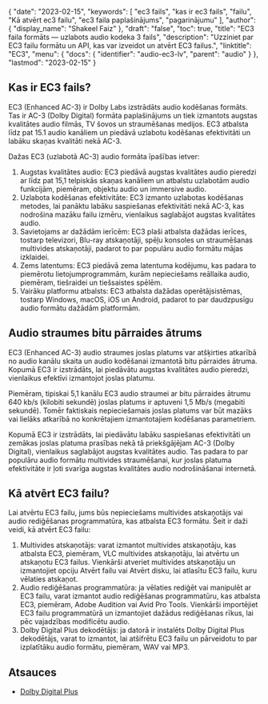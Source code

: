 {
  "date": "2023-02-15",
  "keywords": [
"ec3 fails",
"kas ir ec3 fails",
"failu",
"Kā atvērt ec3 failu",
"ec3 faila paplašinājums",
"pagarinājumu"
],
  "author": {
    "display_name": "Shakeel Faiz"
},
  "draft": "false",
  "toc": true,
  "title": "EC3 faila formāts — uzlabots audio kodeka 3 fails",
  "description": "Uzziniet par EC3 failu formātu un API, kas var izveidot un atvērt EC3 failus.",
  "linktitle": "EC3",
  "menu": {
    "docs": {
      "identifier": "audio-ec3-lv",
      "parent": "audio"
}
},
  "lastmod": "2023-02-15"
}

## Kas ir EC3 fails?

EC3 (Enhanced AC-3) ir Dolby Labs izstrādāts audio kodēšanas formāts. Tas ir AC-3 (Dolby Digital) formāta paplašinājums un tiek izmantots augstas kvalitātes audio filmās, TV šovos un straumēšanas medijos. EC3 atbalsta līdz pat 15.1 audio kanāliem un piedāvā uzlabotu kodēšanas efektivitāti un labāku skaņas kvalitāti nekā AC-3.

Dažas EC3 (uzlabotā AC-3) audio formāta īpašības ietver:

1. Augstas kvalitātes audio: EC3 piedāvā augstas kvalitātes audio pieredzi ar līdz pat 15,1 telpiskās skaņas kanāliem un atbalstu uzlabotām audio funkcijām, piemēram, objektu audio un immersive audio.
2. Uzlabota kodēšanas efektivitāte: EC3 izmanto uzlabotas kodēšanas metodes, lai panāktu labāku saspiešanas efektivitāti nekā AC-3, kas nodrošina mazāku failu izmēru, vienlaikus saglabājot augstas kvalitātes audio.
3. Savietojams ar dažādām ierīcēm: EC3 plaši atbalsta dažādas ierīces, tostarp televizori, Blu-ray atskaņotāji, spēļu konsoles un straumēšanas multivides atskaņotāji, padarot to par populāru audio formātu mājas izklaidei.
4. Zems latentums: EC3 piedāvā zema latentuma kodējumu, kas padara to piemērotu lietojumprogrammām, kurām nepieciešams reāllaika audio, piemēram, tiešraidei un tiešsaistes spēlēm.
5. Vairāku platformu atbalsts: EC3 atbalsta dažādas operētājsistēmas, tostarp Windows, macOS, iOS un Android, padarot to par daudzpusīgu audio formātu dažādām platformām.

## Audio straumes bitu pārraides ātrums

EC3 (Enhanced AC-3) audio straumes joslas platums var atšķirties atkarībā no audio kanālu skaita un audio kodēšanai izmantotā bitu pārraides ātruma. Kopumā EC3 ir izstrādāts, lai piedāvātu augstas kvalitātes audio pieredzi, vienlaikus efektīvi izmantojot joslas platumu.

Piemēram, tipiskai 5,1 kanālu EC3 audio straumei ar bitu pārraides ātrumu 640 kb/s (kilobiti sekundē) joslas platums ir aptuveni 1,5 Mb/s (megabiti sekundē). Tomēr faktiskais nepieciešamais joslas platums var būt mazāks vai lielāks atkarībā no konkrētajiem izmantotajiem kodēšanas parametriem.

Kopumā EC3 ir izstrādāts, lai piedāvātu labāku saspiešanas efektivitāti un zemākas joslas platuma prasības nekā tā priekšgājējam AC-3 (Dolby Digital), vienlaikus saglabājot augstas kvalitātes audio. Tas padara to par populāru audio formātu multivides straumēšanai, kur joslas platuma efektivitāte ir ļoti svarīga augstas kvalitātes audio nodrošināšanai internetā.

## Kā atvērt EC3 failu?

Lai atvērtu EC3 failu, jums būs nepieciešams multivides atskaņotājs vai audio rediģēšanas programmatūra, kas atbalsta EC3 formātu. Šeit ir daži veidi, kā atvērt EC3 failu:

1. Multivides atskaņotājs: varat izmantot multivides atskaņotāju, kas atbalsta EC3, piemēram, VLC multivides atskaņotāju, lai atvērtu un atskaņotu EC3 failus. Vienkārši atveriet multivides atskaņotāju un izmantojiet opciju Atvērt failu vai Atvērt disku, lai atlasītu EC3 failu, kuru vēlaties atskaņot.
2. Audio rediģēšanas programmatūra: ja vēlaties rediģēt vai manipulēt ar EC3 failu, varat izmantot audio rediģēšanas programmatūru, kas atbalsta EC3, piemēram, Adobe Audition vai Avid Pro Tools. Vienkārši importējiet EC3 failu programmatūrā un izmantojiet dažādus rediģēšanas rīkus, lai pēc vajadzības modificētu audio.
3. Dolby Digital Plus dekodētājs: ja datorā ir instalēts Dolby Digital Plus dekodētājs, varat to izmantot, lai atšifrētu EC3 failu un pārveidotu to par izplatītāku audio formātu, piemēram, WAV vai MP3.

## Atsauces
* [Dolby Digital Plus](https://en.wikipedia.org/wiki/Dolby_Digital_Plus)


